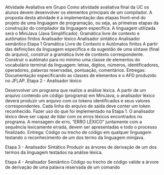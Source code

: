 
Atividade Avaliativa em Grupo
Como atividade avaliativa final da UC os alunos devem desenvolver os elementos principais de um compilador. A proposta desta atividade é a implementação das etapas front-end do projeto de uma linguagem de programação, ou seja, as primeiras etapas da construção do compilador da linguagem específica.
A linguagem utilizada será o MiniJava (Java Simplificado).
Gramática livre de contexto e autômatos finitos
Analisador léxico
Analisador sintático
Analisador semântico
Etapa 1 
Gramática Livre de Contexto e Autômatos finitos
A partir das definições da linguagem específica e da sugestão de uma sintaxe (final do arquivo), construir a gramática livre de contexto correspondente.
Construir o autômato para no mínimo uma classe de elementos do vocabulário terminal da linguagem: letras, dígitos, números, identificadores, operadores, palavras reservadas, pontuação, comentários.
Entregas: Documentação especificando as classes de elementos e o AFD produzido no JFLAP.
Etapa 2 - Analisador léxico

Desenvolver um programa que realize a análise léxica.
A partir de um arquivo contendo um código (programa) em MiniJava, o analisador léxico deverá produzir um arquivo com os tokens identificados e seus valores correspondentes. Cada linha do arquivo de saída deve conter um token reconhecido.
Fazer uso do que foi implementado na Etapa 1.
O analisador léxico deve ser capaz de lidar com os erros léxicos encontrados no programa. A mensagem de erro, “ERRO LÉXICO” juntamente com a sequência lexicamente errada, devem ser apresentadas e todo o processo finalizado.
Entrega: Código ou trecho de código em qualquer linguagem testando o reconhecimento de um dos termo da linguagem minijava.

Etapa 3 - Analisador Sintático
Produzir as árvores de derivação de um dos termos da linguagem testados na análise léxica.

Etapa 4 - Analisador Semântico
Código ou trecho de código valide a árvore de derivação de uma palavra reservada de um comando
